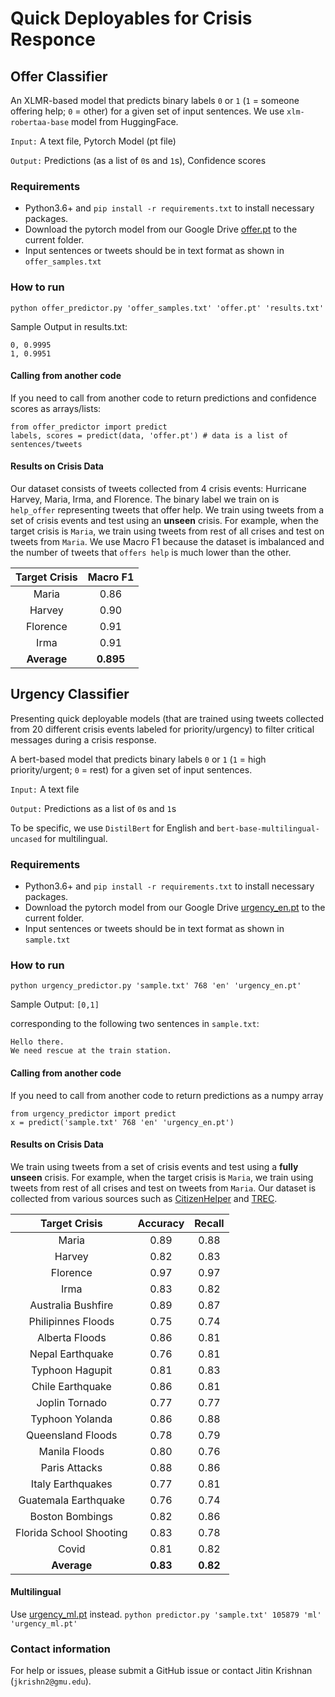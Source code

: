 # Quick Deployables for Crisis Responce

## Offer Classifier

An XLMR-based model that predicts binary labels ```0``` or ```1``` (```1``` = someone offering help; ```0``` = other) for a given set of input sentences. We use ```xlm-robertaa-base``` model from HuggingFace.

```Input:``` A text file, Pytorch Model (pt file)

```Output:``` Predictions (as a list of ```0```s and ```1```s), Confidence scores


### Requirements
- Python3.6+ and ```pip install -r requirements.txt``` to install necessary packages.
- Download the pytorch model from our Google Drive [offer.pt](https://drive.google.com/file/d/1v9CHyjbqkFUbgXO9Uwb2v4PCbwz4ZcV3/view?usp=sharing) to the current folder.
- Input sentences or tweets should be in text format as shown in ```offer_samples.txt```

### How to run
```python offer_predictor.py 'offer_samples.txt' 'offer.pt' 'results.txt'```

Sample Output in results.txt: 
```
0, 0.9995
1, 0.9951
```

#### Calling from another code
If you need to call from another code to return predictions and confidence scores as arrays/lists:
```
from offer_predictor import predict
labels, scores = predict(data, 'offer.pt') # data is a list of sentences/tweets
```

#### Results on Crisis Data
Our dataset consists of tweets collected from 4 crisis events: Hurricane Harvey, Maria, Irma, and Florence. The binary label we train on is ```help_offer``` representing tweets that offer help. We train using tweets from a set of crisis events and test using an **unseen** crisis. For example, when the target crisis is ```Maria```, we train using tweets from rest of all crises and test on tweets from ```Maria```. We use Macro F1 because the dataset is imbalanced and the number of tweets that ```offers help``` is much lower than the other.

| Target Crisis  | Macro F1  |
 :-: |  :-:
| Maria                   | 0.86 |
| Harvey                  | 0.90 |
| Florence                | 0.91 |
| Irma                    | 0.91 |
| **Average**		          | **0.895** |


## Urgency Classifier
Presenting quick deployable models (that are trained using tweets collected from 20 different crisis events labeled for priority/urgency) to filter critical messages during a crisis response.

A bert-based model that predicts binary labels ```0``` or ```1``` (```1``` = high priority/urgent; ```0``` = rest) for a given set of input sentences. 

```Input:``` A text file

```Output:``` Predictions as a list of ```0```s and ```1```s

To be specific, we use ```DistilBert``` for English and ```bert-base-multilingual-uncased``` for multilingual.

### Requirements
- Python3.6+ and ```pip install -r requirements.txt``` to install necessary packages.
- Download the pytorch model from our Google Drive [urgency_en.pt](https://drive.google.com/file/d/1a2xFP8RVF0QE4qk7sW5rOww5EWM9FkL-/view?usp=sharing) to the current folder.
- Input sentences or tweets should be in text format as shown in ```sample.txt```

### How to run
```python urgency_predictor.py 'sample.txt' 768 'en' 'urgency_en.pt'```

Sample Output: ```[0,1]```

corresponding to the following two sentences in ```sample.txt```:
```
Hello there.
We need rescue at the train station.
```

#### Calling from another code
If you need to call from another code to return predictions as a numpy array
```
from urgency_predictor import predict
x = predict('sample.txt' 768 'en' 'urgency_en.pt')
```

#### Results on Crisis Data
We train using tweets from a set of crisis events and test using a **fully unseen** crisis. For example, when the target crisis is ```Maria```, we train using tweets from rest of all crises and test on tweets from ```Maria```. Our dataset is collected from various sources such as [CitizenHelper](https://ist.gmu.edu/~hpurohit/informatics-lab/icwsm17-citizenhelper.html) and [TREC](http://dcs.gla.ac.uk/~richardm/TREC_IS/).

| Target Crisis  | Accuracy  | Recall |
 :-: |  :-: |  :-:
| Maria                   | 0.89 | 0.88 |
| Harvey                  | 0.82 | 0.83 |
| Florence                | 0.97 | 0.97 |
| Irma                    | 0.83 | 0.82 |
| Australia Bushfire      | 0.89 | 0.87 |
| Philipinnes Floods      | 0.75 | 0.74 |
| Alberta Floods          | 0.86 | 0.81 |
| Nepal Earthquake        | 0.76 | 0.81 |
| Typhoon Hagupit         | 0.81 | 0.83 |
| Chile Earthquake        | 0.86 | 0.81 |
| Joplin Tornado          | 0.77 | 0.77 |
| Typhoon Yolanda         | 0.86 | 0.88 |
| Queensland Floods       | 0.78 | 0.79 |
| Manila Floods           | 0.80 | 0.76 |
| Paris Attacks           | 0.88 | 0.86 |
| Italy Earthquakes       | 0.77 | 0.81 |
| Guatemala Earthquake    | 0.76 | 0.74 |
| Boston Bombings         | 0.82 | 0.86 |
| Florida School Shooting | 0.83 | 0.78 |
| Covid                   | 0.81 | 0.82 |
| **Average**		          | **0.83** | **0.82** |

#### Multilingual
Use [urgency_ml.pt](https://drive.google.com/file/d/1Ljd5mnU2jVeHtatrC2V3MLdLRQrqt242/view?usp=sharing) instead.
```python predictor.py 'sample.txt' 105879 'ml' 'urgency_ml.pt'```

### Contact information
For help or issues, please submit a GitHub issue or contact Jitin Krishnan (`jkrishn2@gmu.edu`).
